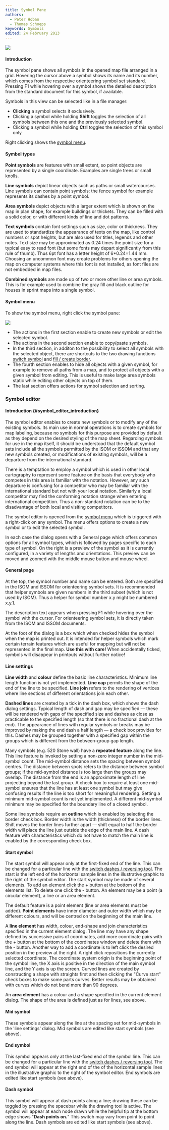 ```yaml
---
title: Symbol Pane
authors:
  - Peter Hoban
  - Thomas Schoeps
keywords: Symbols
edited: 24 February 2013
---
```


![ ](images/symbol_dock_widget.png)

#### Introduction

The symbol pane shows all symbols in the opened map file arranged in a grid. Hovering the cursor above a symbol shows its name and its number, which comes from the respective orienteering symbol set standard. Pressing F1 while hovering over a symbol shows the detailed description from the standard document for this symbol, if available.

Symbols in this view can be selected like in a file manager:

 - **Clicking** a symbol selects it exclusively.
 - Clicking a symbol while holding **Shift** toggles the selection of all symbols between this one and the previously selected symbol.
 - Clicking a symbol while holding **Ctrl** toggles the selection of this symbol only

Right clicking shows the [symbol menu](#symbol-menu).

#### Symbol types

**Point symbols** are features with small extent, so point objects are represented by a single coordinate. Examples are single trees or small knolls.

**Line symbols** depict linear objects such as paths or small watercourses. Line symbols can contain point symbols: the fence symbol for example represents its dashes by a point symbol.

**Area symbols** depict objects with a larger extent which is shown on the map in plan shape, for example buildings or thickets. They can be filled with a solid color, or with different kinds of line and dot patterns.

**Text symbols** contain font settings such as size, color or thickness. They are used to standardize the appearance of texts on the map, like control numbers or spot heights, but are also used for titles, legends and other notes.
Text size may be approximated as 0.24 times the point size for a typical easy to read font (but some fonts may depart significantly from this rule of thumb). Thus 6pt font has a letter height of 6\*0.24=1.44 mm. Choosing an uncommon font may create problems for others opening the map on computer systems where this font is not installed, as font files are not embedded in map files.

**Combined symbols** are made up of two or more other line or area symbols. This is for example used to combine the gray fill and black outline for houses in sprint maps into a single symbol.

#### Symbol menu

To show the symbol menu, right click the symbol pane:

![ ](images/symbol_dock_widget_menu.png)

 - The actions in the first section enable to create new symbols or edit the selected symbol.
 - The actions in the second section enable to copy/paste symbols.
 - In the third section, in additon to the possibility to select all symbols with the selected object, there are shortcuts to the two drawing functions [switch symbol](toolbars.md#switch_symbol) and [fill / create border](toolbars.md#fill_create_border).
 - The fourth section enables to hide all objects with a given symbol, for example to remove all paths from a map, and to protect all objects with a given symbol from editing. This is useful to make large area symbols static while editing other objects on top of them.
 - The last section offers actions for symbol selection and sorting.

### Symbol editor

#### Introduction  {#symbol_editor_introduction}

The symbol editor enables to create new symbols or to modify any of the existing symbols. Its main use in normal operations is to create symbols for map labeling, because no symbols for this purpose are provided by default as they depend on the desired styling of the map sheet.
Regarding symbols for use in the map itself, it should be understood that the default symbol sets include all the symbols permitted by the ISOM or ISSOM and that any new symbols created, or modifications of existing symbols, will be a departure from the international standard.

There is a temptation to employ a symbol which is used in other local cartography to represent some feature on the basis that everybody who competes in this area is familiar with the notation. However, any such departure is confusing for a competitor who may be familiar with the international standard but not with your local notation. Similarly a local competitor may find the conforming notation strange when entering international competition. Thus a non-standard notation can be to the disadvantage of both local and visiting competitors.

The symbol editor is opened from the [symbol menu](#symbol-menu) which is triggered with a right-click on any symbol. The menu offers options to create a new symbol or to edit the selected symbol.

In each case the dialog opens with a General page which offers common options for all symbol types, which is followed by pages specific to each type of symbol. On the right is a preview of the symbol as it is currently configured, in a variety of lengths and orientations. This preview can be moved and zoomed with the middle mouse button and mouse wheel.

#### General page

At the top, the symbol number and name can be entered. Both are specified in the ISOM and ISSOM for orienteering symbol sets.
It is recommended that helper symbols are given numbers in the third subset (which is not used by ISOM). Thus a helper for symbol number x.y might be numbered x.y.1.

The description text appears when pressing F1 while hovering over the symbol with the cursor. For orienteering symbol sets, it is directly taken from the ISOM and ISSOM documents.

At the foot of the dialog is a box which when checked hides the symbol when the map is printed out. It is intended for helper symbols which mark certain terrain features which are useful for mapping but will not be represented in the final map. **Use this with care!** When accidentally ticked, symbols will disappear in printouts without further notice!

<!-- TODO: Add description of point settings. Link to this in the description of the start symbol below. -->
<!-- NOTE: as name, use symbol-type-x where x is the number in the Symbol::Type enum. -->

#### Line settings
**Line width** and **colour** define the basic line characteristics. Minimum line length function is not yet implemented. **Line cap** permits the shape of the end of the line to be specified. **Line join** refers to the rendering of vertices where line sections of different orientations join each other.

**Dashed lines** are created by a tick in the dash box, which shows the dash dialog settings. Typical length of dash and gap may be specified &#8212; these will be rendered with gaps of the specified size and dashes as close as practicable to the specified length (so that there is no fractional dash at the end). The appearance of lines with regular symbols or breaks may be improved by making the end dash a half length &#8212; a check box provides for this. Dashes may be grouped together with a specified gap within the groups which is different from the between-group gap length.

Many symbols (e.g. 520 Stone wall) have a **repeated feature** along the line. This line feature is invoked by setting a non-zero integer number in the mid-symbol count. The mid-symbol distance sets the spacing between symbol centres. The distance between spots refers to the distance between symbol groups; if the mid-symbol distance is too large then the groups may overlap. The distance from the end is an approximate length of line projecting beyond the last group. A check box to require at least one mid-symbol ensures that the line has at least one symbol but may give confusing results if the line is too short for meaningful rendering. Setting a minimum mid-symbol count is not yet implemented. A different mid-symbol minimum may be specified for the boundary line of a closed symbol.

Some line symbols require an **outline** which is enabled by selecting the border check box. Border width is the width (thickness) of the border lines. Shift moves the border lines further apart &#8212; shift equal to half the border width will place the line just outside the edge of the main line. A dash feature with characteristics which do not have to match the main line is enabled by the corresponding check box.

#### Start symbol

The start symbol will appear only at the first-fixed end of the line. This can be changed for a particular line with the [switch dashes / reversing tool](toolbars.md#switch_dashes). The start is the left end of the horizontal sample lines in the illustrative graphic to the right of the symbol editor. The start symbol may be made of several elements. To add an element click the + button at the bottom of the elements list. To delete one click the - button. An element may be a point (a circular element), a line or an area element.

The default feature is a point element (line or area elements must be added). **Point elements** have inner diameter and outer width which may be different colours, and will be centred on the beginning of the main line. 

A **line element** has width, colour, end-shape and join characteristics specified in the current element dialog. The line may have any shape defined by successive pairs of coordinates, add more coordinate pairs with the + button at the bottom of the coordinates window and delete them with the - button. Another way to add a coordinate is to left click the desired position in the preview at the right. A right click repositions the currently selected coordinate.
The coordinate system origin is the beginning point of the symbol line, the X axis is positive in the direction of the main symbol line, and the Y axis is up the screen. Curved lines are created by constructing a shape with straights first and then clicking the "Curve start" check boxes to make some parts curves. Better results may be obtained with curves which do not bend more than 90 degrees.

An **area element** has a colour and a shape specified in the current element dialog. The shape of the area is defined just as for lines, see above.

#### Mid symbol

These symbols appear along the line at the spacing set for mid-symbols in the 'line settings' dialog. Mid symbols are edited like start symbols (see above).

#### End symbol

This symbol appears only at the last-fixed end of the symbol line. This can be changed for a particular line with the [switch dashes / reversing tool](toolbars.md#switch_dashes). The end symbol will appear at the right end of the of the horizontal sample lines in the illustrative graphic to the right of the symbol editor. End symbols are edited like start symbols (see above).

#### Dash symbol
This symbol will appear at dash points along a line; drawing these can be toggled by pressing the spacebar while the drawing tool is active. The symbol will appear at each node drawn while the helpful tip at the bottom edge shows "**Dash points on.**" This switch may vary from point to point along the line. Dash symbols are edited like start symbols (see above).


<!-- TODO: add description of area settings. -->


<!-- TODO: add description of text settings. -->


<!-- TODO: add description of combined settings. -->

